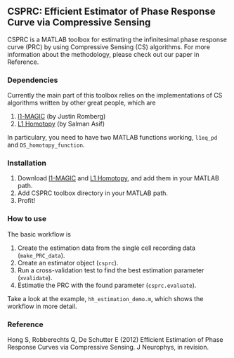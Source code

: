 ## CSPRC: Efficient Estimator of Phase Response Curve via Compressive Sensing
CSPRC is a MATLAB toolbox for estimating the infinitesimal phase response curve (PRC) by using Compressive Sensing (CS) algorithms. For more information about the methodology, please check out our paper in Reference.


### Dependencies
Currently the main part of this toolbox relies on the implementations of CS algorithms written by other great people, which are

1. [l1-MAGIC](http://users.ece.gatech.edu/~justin/l1magic/) (by Justin Romberg)
2. [L1 Homotopy](http://users.ece.gatech.edu/~sasif/homotopy/) (by Salman Asif)

In particulary, you need to have two MATLAB functions working, `l1eq_pd` and `DS_homotopy_function`.


### Installation
1. Download [l1-MAGIC](http://users.ece.gatech.edu/~justin/l1magic/) and [L1 Homotopy](http://users.ece.gatech.edu/~sasif/homotopy/), and add them in your MATLAB path.
2. Add CSPRC toolbox directory in your MATLAB path.
3. Profit!


### How to use
The basic workflow is 

1. Create the estimation data from the single cell recording data (`make_PRC_data`).
2. Create an estimator object (`csprc`).
3. Run a cross-validation test to find the best estimation parameter (`xvalidate`).
4. Estimatie the PRC with the found parameter (`csprc.evaluate`).

Take a look at the example, `hh_estimation_demo.m`, which shows the workflow in more detail.



### Reference
Hong S, Robberechts Q, De Schutter E (2012) Efficient Estimation of Phase Response Curves via Compressive Sensing. J Neurophys, in revision.
